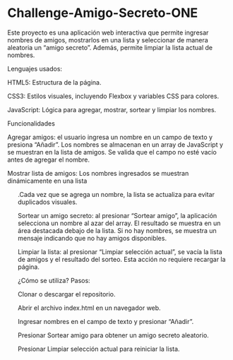 # Challenge-Amigo-Secreto-ONE

Este proyecto es una aplicación web interactiva que permite ingresar nombres de amigos, mostrarlos en una lista y seleccionar de manera aleatoria un “amigo secreto”. Además, permite limpiar la lista actual de nombres.

Lenguajes usados:

HTML5: Estructura de la página.

CSS3: Estilos visuales, incluyendo Flexbox y variables CSS para colores.

JavaScript: Lógica para agregar, mostrar, sortear y limpiar los nombres.

Funcionalidades

Agregar amigos: el usuario ingresa un nombre en un campo de texto y presiona “Añadir”. Los nombres se almacenan en un array de JavaScript y se muestran en la lista de amigos. Se valida que el campo no esté vacío antes de agregar el nombre.

Mostrar lista de amigos: Los nombres ingresados se muestran dinámicamente en una lista <ul>.Cada vez que se agrega un nombre, la lista se actualiza para evitar duplicados visuales.

Sortear un amigo secreto: al presionar “Sortear amigo”, la aplicación selecciona un nombre al azar del array. El resultado se muestra en un área destacada debajo de la lista. Si no hay nombres, se muestra un mensaje indicando que no hay amigos disponibles.

Limpiar la lista: al presionar “Limpiar selección actual”, se vacía la lista de amigos y el resultado del sorteo. Esta acción no requiere recargar la página.

¿Cómo se utiliza? Pasos:

Clonar o descargar el repositorio.

Abrir el archivo index.html en un navegador web.

Ingresar nombres en el campo de texto y presionar “Añadir”.

Presionar Sortear amigo para obtener un amigo secreto aleatorio.

Presionar Limpiar selección actual para reiniciar la lista.
